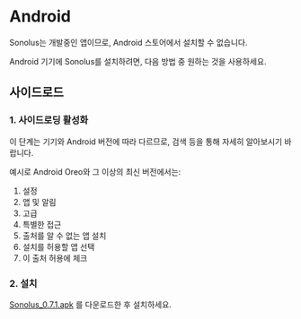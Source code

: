 # Android

Sonolus는 개발중인 앱이므로, Android 스토어에서 설치할 수 없습니다.

Android 기기에 Sonolus를 설치하려면, 다음 방법 중 원하는 것을 사용하세요.

## 사이드로드

### 1. 사이드로딩 활성화

이 단계는 기기와 Android 버전에 따라 다르므로, 검색 등을 통해 자세히 알아보시기 바랍니다.

예시로 Android Oreo와 그 이상의 최신 버전에서는:

1. 설정
2. 앱 및 알림
3. 고급
4. 특별한 접근
5. 출처를 알 수 없는 앱 설치
6. 설치를 허용할 앱 선택
7. 이 출처 허용에 체크

### 2. 설치

[Sonolus_0.7.1.apk](https://sonolus.com/download/Sonolus_0.7.1.apk) 를 다운로드한 후 설치하세요.
